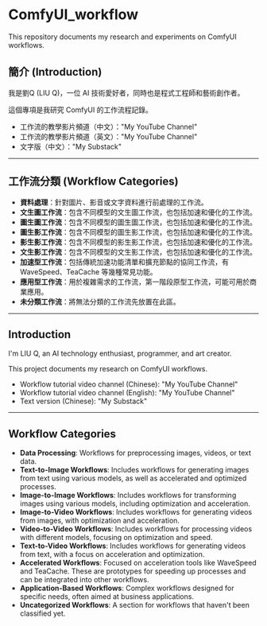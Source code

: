 # ComfyUI_workflow
This repository documents my research and experiments on ComfyUI workflows.

## 簡介 (Introduction)

我是劉Q (LIU Q)，一位 AI 技術愛好者，同時也是程式工程師和藝術創作者。

這個專項是我研究 ComfyUI 的工作流程記錄。

- 工作流的教學影片頻道（中文）："My YouTube Channel"
- 工作流的教學影片頻道（英文）："My YouTube Channel"
- 文字版（中文）："My Substack"

---

## 工作流分類 (Workflow Categories)

- **資料處理**：針對圖片、影音或文字資料進行前處理的工作流。
- **文生圖工作流**：包含不同模型的文生圖工作流，也包括加速和優化的工作流。
- **圖生圖工作流**：包含不同模型的圖生圖工作流，也包括加速和優化的工作流。
- **圖生影工作流**：包含不同模型的圖生影工作流，也包括加速和優化的工作流。
- **影生影工作流**：包含不同模型的影生影工作流，也包括加速和優化的工作流。
- **文生影工作流**：包含不同模型的文生影工作流，也包括加速和優化的工作流。
- **加速型工作流**：包括傳統加速功能清單和擴充節點的協同工作流，有 WaveSpeed、TeaCache 等幾種常見功能。
- **應用型工作流**：用於複雜需求的工作流，第一階段原型工作流，可能可用於商業應用。
- **未分類工作流**：將無法分類的工作流先放置在此區。

---

## Introduction

I'm LIU Q, an AI technology enthusiast, programmer, and art creator.

This project documents my research on ComfyUI workflows.

- Workflow tutorial video channel (Chinese): "My YouTube Channel"
- Workflow tutorial video channel (English): "My YouTube Channel"
- Text version (Chinese): "My Substack"

---

## Workflow Categories

- **Data Processing**: Workflows for preprocessing images, videos, or text data.
- **Text-to-Image Workflows**: Includes workflows for generating images from text using various models, as well as accelerated and optimized processes.
- **Image-to-Image Workflows**: Includes workflows for transforming images using various models, including optimization and acceleration.
- **Image-to-Video Workflows**: Includes workflows for generating videos from images, with optimization and acceleration.
- **Video-to-Video Workflows**: Includes workflows for processing videos with different models, focusing on optimization and speed.
- **Text-to-Video Workflows**: Includes workflows for generating videos from text, with a focus on acceleration and optimization.
- **Accelerated Workflows**: Focused on acceleration tools like WaveSpeed and TeaCache. These are prototypes for speeding up processes and can be integrated into other workflows.
- **Application-Based Workflows**: Complex workflows designed for specific needs, often aimed at business applications.
- **Uncategorized Workflows**: A section for workflows that haven't been classified yet.


